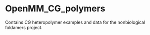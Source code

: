 # OpenMM_CG_polymers
Contains CG heteropolymer examples and data for the nonbiological foldamers project.
